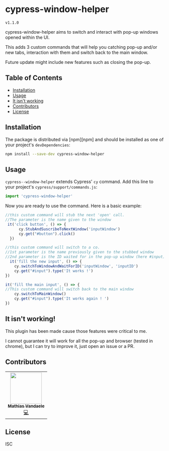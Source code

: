 # cypress-window-helper

`v1.1.0`

cypress-window-helper aims to switch and interact with pop-up windows opened within the UI.

This adds 3 custom commands that will help you catching pop-up and/or new tabs, interaction with them and switch back to the main window.

Future update might include new features such as closing the pop-up.

## Table of Contents

- [Installation](#installation)
- [Usage](#usage)
- [It isn't working](#it-isnt-working)
- [Contributors](#contributors)
- [License](#license)


## Installation

The package is distributed via [npm][npm] and should be installed as one of your project's `devDependencies`:

```bash
npm install --save-dev cypress-window-helper
```

## Usage

`cypress--window-helper` extends Cypress' `cy` command.
Add this line to your project's `cypress/support/commands.js`:

```javascript
import 'cypress-window-helper'
```

Now you are ready to use the command. Here is a basic example:

```javascript
//this custom command will stub the next 'open' call.
//The parameter is the name given to the window
 it('click button', () => {
      cy.StubAndSuscribeToNextWindow('inputWindow')
      cy.get("#button").click()
  })
```

```javascript
//this custom command will switch to a co.
//1st parameter is the name previously given to the stubbed window
//2nd parameter is the ID waited for in the pop-up window (here #input)
  it('fill the new input', () => {
    cy.switchToWindowAndWaitForID('inputWindow', 'inputID')
    cy.get("#input").type('It works !')
})
```

```javascript
it('fill the main input', () => {
//This custom command will switch back to the main window
    cy.switchToMainWindow()
    cy.get("#input").type('It works again ! ')
})
```

## It isn't working!

This plugin has been made cause those features were critical to me.

I cannot guarantee it will work for all the pop-up and browser (tested in chrome), but I can try to improve it, just open an issue or a PR.

## Contributors

<table>
  <tr>
    <td align="center"><a href="https://github.com/mathias-vandaele"><img src="https://avatars.githubusercontent.com/u/26595978?v=4" width="100px;" alt=""/><br /><sub><b>Mathias Vandaele</b></sub></a><br /><a href="https://github.com/mathias-vandaele" title="Code">💻</a></td>
  </tr>
</table>

## License

ISC